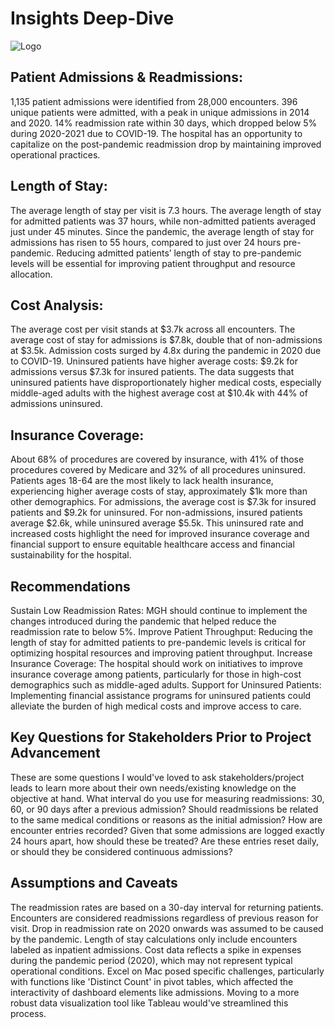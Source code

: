 # Insights Deep-Dive

<img src="https://cdn.prod.website-files.com/63ccf2f0ea97be12ead278ed/644a18b637053fa3709c5ba2_what-is-data-science.jpg" alt="Logo">

## Patient Admissions & Readmissions:
1,135 patient admissions were identified from 28,000 encounters.
396 unique patients were admitted, with a peak in unique admissions in 2014 and 2020.
14% readmission rate within 30 days, which dropped below 5% during 2020-2021 due to COVID-19.
The hospital has an opportunity to capitalize on the post-pandemic readmission drop by maintaining improved operational practices.

## Length of Stay:
The average length of stay per visit is 7.3 hours.
The average length of stay for admitted patients was 37 hours, while non-admitted patients averaged just under 45 minutes.
Since the pandemic, the average length of stay for admissions has risen to 55 hours, compared to just over 24 hours pre-pandemic.
Reducing admitted patients’ length of stay to pre-pandemic levels will be essential for improving patient throughput and resource allocation.

## Cost Analysis:
The average cost per visit stands at $3.7k across all encounters.
The average cost of stay for admissions is $7.8k, double that of non-admissions at $3.5k.
Admission costs surged by 4.8x during the pandemic in 2020 due to COVID-19.
Uninsured patients have higher average costs: $9.2k for admissions versus $7.3k for insured patients.
The data suggests that uninsured patients have disproportionately higher medical costs, especially middle-aged adults with the highest average cost at $10.4k with 44% of admissions uninsured.

## Insurance Coverage:
About 68% of procedures are covered by insurance, with 41% of those procedures covered by Medicare and 32% of all procedures uninsured.
Patients ages 18-64 are the most likely to lack health insurance, experiencing higher average costs of stay, approximately $1k more than other demographics.
For admissions, the average cost is $7.3k for insured patients and $9.2k for uninsured.
For non-admissions, insured patients average $2.6k, while uninsured average $5.5k.
This uninsured rate and increased costs highlight the need for improved insurance coverage and financial support to ensure equitable healthcare access and financial sustainability for the hospital.

## Recommendations
Sustain Low Readmission Rates: MGH should continue to implement the changes introduced during the pandemic that helped reduce the readmission rate to below 5%.
Improve Patient Throughput: Reducing the length of stay for admitted patients to pre-pandemic levels is critical for optimizing hospital resources and improving patient throughput.
Increase Insurance Coverage: The hospital should work on initiatives to improve insurance coverage among patients, particularly for those in high-cost demographics such as middle-aged adults.
Support for Uninsured Patients: Implementing financial assistance programs for uninsured patients could alleviate the burden of high medical costs and improve access to care.

## Key Questions for Stakeholders Prior to Project Advancement
These are some questions I would've loved to ask stakeholders/project leads to learn more about their own needs/existing knowledge on the objective at hand.
What interval do you use for measuring readmissions: 30, 60, or 90 days after a previous admission?
Should readmissions be related to the same medical conditions or reasons as the initial admission?
How are encounter entries recorded? Given that some admissions are logged exactly 24 hours apart, how should these be treated? Are these entries reset daily, or should they be considered continuous admissions?

## Assumptions and Caveats
The readmission rates are based on a 30-day interval for returning patients.
Encounters are considered readmissions regardless of previous reason for visit.
Drop in readmission rate on 2020 onwards was assumed to be caused by the pandemic.
Length of stay calculations only include encounters labeled as inpatient admissions.
Cost data reflects a spike in expenses during the pandemic period (2020), which may not represent typical operational conditions.
Excel on Mac posed specific challenges, particularly with functions like 'Distinct Count' in pivot tables, which affected the interactivity of dashboard elements like admissions. Moving to a more robust data visualization tool like Tableau would've streamlined this process.


